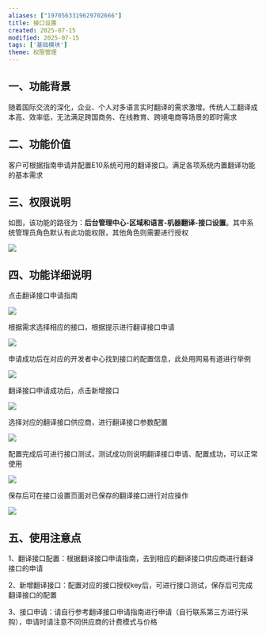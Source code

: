```yaml
---
aliases: ["1970563319629702666"]
title: 接口设置
created: 2025-07-15
modified: 2025-07-15
tags: ['基础模块']
theme: 权限管理
---
```


## **一、功能背景**

随着国际交流的深化，企业、个人对多语言实时翻译的需求激增。传统人工翻译成本高、效率低，无法满足跨国商务、在线教育、跨境电商等场景的即时需求

## **二、功能价值**

客户可根据指南申请并配置E10系统可用的翻译接口。满足各项系统内置翻译功能的基本需求

## 三、权限说明

如图，该功能的路径为：**后台管理中心-区域和语言-机器翻译-接口设置**。其中系统管理员角色默认有此功能权限，其他角色则需要进行授权

![](dbb41a577af4d281d8c740e37e6c3b72.jpg)

## 四、功能详细说明

点击翻译接口申请指南

![](563ef1ff960e223437d6611f341c1fd4.jpg)

根据需求选择相应的接口，根据提示进行翻译接口申请

![](0df018c7d6039c4614dd649ec87781b7.jpg)

申请成功后在对应的开发者中心找到接口的配置信息，此处用网易有道进行举例

![](641a042bcdbfc45a5e3ce73db09ca18f.jpg)

翻译接口申请成功后，点击新增接口

![](9e5b48bbd7c22d7b16eb5b4a203a0bf7.jpg)

选择对应的翻译接口供应商，进行翻译接口参数配置

![](34b49c357ee4ce94c4385d74cdc27a6b.jpg)

配置完成后可进行接口测试，测试成功则说明翻译接口申请、配置成功，可以正常使用

![](7ce5bea823b101e52feccf0be0c00676.jpg)

保存后可在接口设置页面对已保存的翻译接口进行对应操作

![](332ad39ad7cce8f87382ed7c5439a8ec.jpg)

## **五、使用注意点**

1、翻译接口配置：根据翻译接口申请指南，去到相应的翻译接口供应商进行翻译接口的申请

2、新增翻译接口：配置对应的接口授权key后，可进行接口测试，保存后可完成翻译接口的配置

3、接口申请：请自行参考翻译接口申请指南进行申请（自行联系第三方进行采购），申请时请注意不同供应商的计费模式与价格